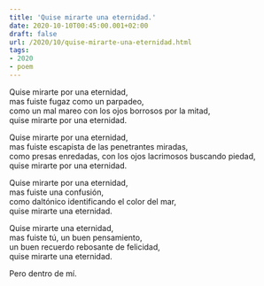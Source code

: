 ```yaml
---
title: 'Quise mirarte una eternidad.'
date: 2020-10-10T00:45:00.001+02:00
draft: false
url: /2020/10/quise-mirarte-una-eternidad.html
tags: 
- 2020
- poem
---
```


Quise mirarte por una eternidad,  
mas fuiste fugaz como un parpadeo,  
como un mal mareo con los ojos borrosos por la mitad,  
quise mirarte por una eternidad.  

Quise mirarte por una eternidad,  
mas fuiste escapista de las penetrantes miradas,  
como presas enredadas, con los ojos lacrimosos buscando piedad,  
quise mirarte por una eternidad.  

Quise mirarte por una eternidad,  
mas fuiste una confusión,  
como daltónico identificando el color del mar,  
quise mirarte una eternidad.  

Quise mirarte una eternidad,  
mas fuiste tú, un buen pensamiento,  
un buen recuerdo rebosante de felicidad,  
quise mirarte una eternidad.  

Pero dentro de mí.  